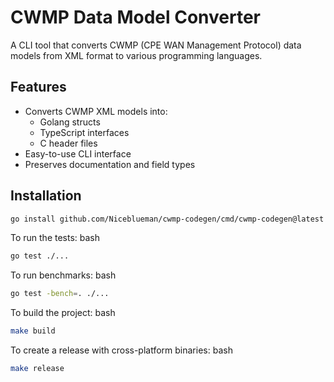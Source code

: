 # CWMP Data Model Converter

A CLI tool that converts CWMP (CPE WAN Management Protocol) data models from XML format to various programming languages.

## Features

- Converts CWMP XML models into:
  - Golang structs
  - TypeScript interfaces
  - C header files
- Easy-to-use CLI interface
- Preserves documentation and field types

## Installation

```bash
go install github.com/Niceblueman/cwmp-codegen/cmd/cwmp-codegen@latest
```

To run the tests:
bash
```bash
go test ./...
```
To run benchmarks:
bash
```bash
go test -bench=. ./...
```
To build the project:
bash
```bash
make build
```
To create a release with cross-platform binaries:
bash
```bash
make release
```